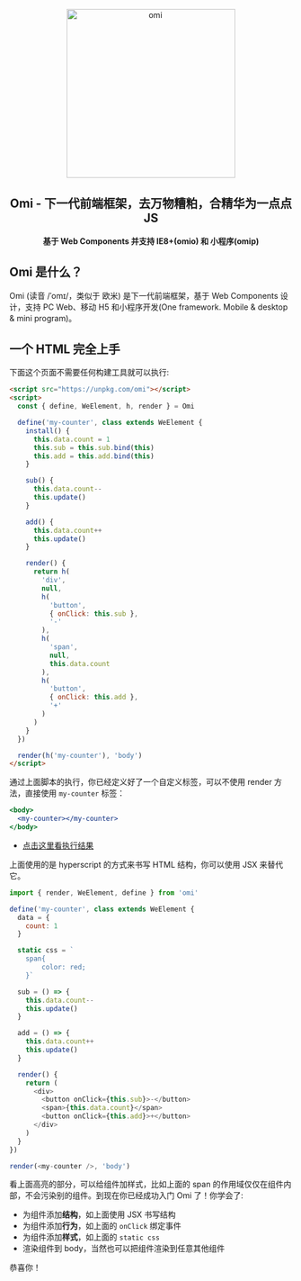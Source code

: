 <p align="center"><img src="https://github.com/Tencent/omi/raw/master/assets/omi-logo2019.svg?sanitize=true" alt="omi" width="300"/></p>
<h2 align="center">Omi - 下一代前端框架，去万物糟粕，合精华为一点点 JS</h2>
<p align="center"><b>基于 Web Components 并支持 IE8+(omio) 和 小程序(omip)</b></p>


## Omi 是什么？

Omi (读音 /ˈomɪ/，类似于 欧米) 是下一代前端框架，基于 Web Components 设计，支持 PC Web、移动 H5 和小程序开发(One framework. Mobile & desktop & mini program)。

## 一个 HTML 完全上手

下面这个页面不需要任何构建工具就可以执行:

```html
<script src="https://unpkg.com/omi"></script>
<script>
  const { define, WeElement, h, render } = Omi

  define('my-counter', class extends WeElement {
    install() {
      this.data.count = 1
      this.sub = this.sub.bind(this)
      this.add = this.add.bind(this)
    }

    sub() {
      this.data.count--
      this.update()
    }

    add() {
      this.data.count++
      this.update()
    }

    render() {
      return h(
        'div',
        null,
        h(
          'button',
          { onClick: this.sub },
          '-'
        ),
        h(
          'span',
          null,
          this.data.count
        ),
        h(
          'button',
          { onClick: this.add },
          '+'
        )
      )
    }
  })

  render(h('my-counter'), 'body')
</script>
```

通过上面脚本的执行，你已经定义好了一个自定义标签，可以不使用 render 方法，直接使用 `my-counter` 标签：

```jsx
<body>
  <my-counter></my-counter>
</body>
```

* [点击这里看执行结果](https://tencent.github.io/omi/assets/omi.html)

上面使用的是 hyperscript 的方式来书写 HTML 结构，你可以使用 JSX 来替代它。


```js {9-12}
import { render, WeElement, define } from 'omi'

define('my-counter', class extends WeElement {
  data = {
    count: 1
  }

  static css = `
    span{
        color: red;
    }`

  sub = () => {
    this.data.count--
    this.update()
  }

  add = () => {
    this.data.count++
    this.update()
  }

  render() {
    return (
      <div>
        <button onClick={this.sub}>-</button>
        <span>{this.data.count}</span>
        <button onClick={this.add}>+</button>
      </div>
    )
  }
})

render(<my-counter />, 'body')
```

看上面高亮的部分，可以给组件加样式，比如上面的 span 的作用域仅仅在组件内部，不会污染别的组件。到现在你已经成功入门 Omi 了！你学会了:

* 为组件添加**结构**，如上面使用 JSX 书写结构
* 为组件添加**行为**，如上面的 `onClick` 绑定事件
* 为组件添加**样式**，如上面的 `static css`
* 渲染组件到 body，当然也可以把组件渲染到任意其他组件

恭喜你！